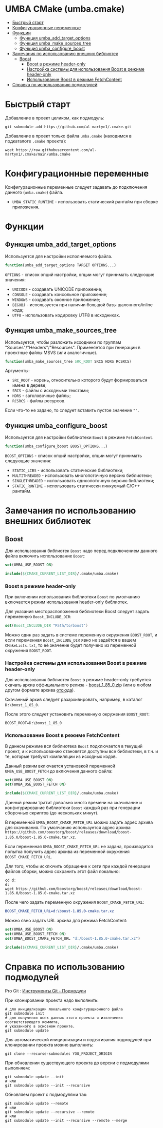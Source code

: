 # UMBA CMake (umba.cmake)

  - [Быстрый старт](#user-content-быстрый-старт)
  - [Конфигурационные переменные](#user-content-конфигурационные-переменные)
  - [Функции](#user-content-функции)
    - [Функция umba_add_target_options](#user-content-функция-umba_add_target_options)
    - [Функция umba_make_sources_tree](#user-content-функция-umba_make_sources_tree)
    - [Функция umba_configure_boost](#user-content-функция-umba_configure_boost)
  - [Замечания по использованию внешних библиотек](#user-content-замечания-по-использованию-внешних-библиотек)
    - [Boost](#user-content-boost)
      - [Boost в режиме header-only](#user-content-boost-в-режиме-header-only)
      - [Настройка системы для использования Boost в режиме header-only](#user-content-настройка-системы-для-использования-boost-в-режиме-header-only)
      - [Использование Boost в режиме FetchContent](#user-content-использование-boost-в-режиме-fetchcontent)
  - [Справка по использованию подмодулей](#user-content-справка-по-использованию-подмодулей)


# Быстрый старт

Добавление в проект целиком, как подмодуль:
```
git submodule add https://github.com/al-martyn1/.cmake.git
```

Добавление в проект только файла `umba.cmake` (находимся в подкаталоге `.cmake` проекта):
```
wget https://raw.githubusercontent.com/al-martyn1/.cmake/main/umba.cmake
```

# Конфигурационные переменные

Конфигурационные переменные следует задавать до подключения данного (`umba.cmake`) файла.

 - `UMBA_STATIC_RUNTIME` - использовать статический рантайм при сборке приложения.



# Функции


## Функция umba_add_target_options

Используется для настройки исполняемого файла.

```cmake
function(umba_add_target_options TARGET OPTIONS...)
```

`OPTIONS` - список опций настройки, опции могут принимать следующие значения:
 - `UNICODE` - создавать UNICODE приложение;
 - `CONSOLE` - создавать консольное приложение;
 - `WINDOWS` - создавать оконное приложение;
 - `BIGOBJ` - используется при наличии большой базы шалонного/inline кода;
 - `UTF8` - использовать кодировку UTF8 в исходниках.


## Функция umba_make_sources_tree

Используется, чтобы разложить исходники по группам "Sources"/"Headers"/"Resources".
Применяется при генерации в проектные файлы MSVS (или аналогичные).

```cmake
function(umba_make_sources_tree SRC_ROOT SRCS HDRS RCSRCS)
```

Аргументы:
 - `SRC_ROOT` - корень, относительно которого будут формироваться имена в дереве;
 - `SRCS` - файлы с исходными текстами;
 - `HDRS` - заголовочные файлы;
 - `RCSRCS` - файлы ресурсов.

Если что-то не задано, то следует вставить пустое значение `""`.


## Функция umba_configure_boost

Используется для настройки библиотеки `Boost` в режиме `FetchContent`.

```cmake
function(umba_configure_boost BOOST_OPTIONS...)
```

`BOOST_OPTIONS` - список опций настройки, опции могут принимать следующие значения:
 - `STATIC_LIBS` - использовать статические библиотеки;
 - `MULTITHREADED` - использовать многопоточную версию библиотеки;
 - `SINGLETHREADED` - использовать одноопоточную версию библиотеки;
 - `STATIC_RUNTIME` - использовать статически линкуемый C/C++ рантайм.




# Замечания по использованию внешних библиотек

## Boost

Для использования библиотек `Boost` надо перед подключением данного файла включить использование `Boost`:

```cmake
set(UMBA_USE_BOOST ON)

include(${CMAKE_CURRENT_LIST_DIR}/.cmake/umba.cmake)

```

### Boost в режиме header-only

При включении использования библиотеки `Boost` по умолчанию включается режим
использования header-only библиотек.

Для указания месторасположения библиотеки Boost следует задать переменную `Boost_INCLUDE_DIR`:
```cmake
set(Boost_INCLUDE_DIR "Path/to/boost")
```

Можно один раз задать в системе переменную окружения `BOOST_ROOT`, и если 
переменная `Boost_INCLUDE_DIR` явно не задаётся в вашем `CMakeLists.txt`, то её значение будет получено из
переменной окружения `BOOST_ROOT`.


### Настройка системы для использования Boost в режиме header-only

Для использования библиотек `Boost` в режиме header-only требуется скачать 
архив оффициального релиза - [boost_1_85_0.zip](https://archives.boost.io/release/1.85.0/source/boost_1_85_0.zip)
(или в любом другом формате архива [отсюда](https://www.boost.org/users/history/version_1_85_0.html)).

Скачанный архив следует разархивировать, например, в каталог `D:\boost_1_85_0`.

После этого следует установить переменную окружения `BOOST_ROOT`:
```
BOOST_ROOT=D:\boost_1_85_0
```

### Использование Boost в режиме FetchContent

В данном режиме вся библиотека `Boost` подключается в текущий проект, 
и к использованию становятся доступны все библиотеки, в т.ч. и те, которые требуют компиляции
из исходных кодов.

Данный режим включается установкой переменной `UMBA_USE_BOOST_FETCH` до включения данного файла:
```cmake
set(UMBA_USE_BOOST ON)
set(UMBA_USE_BOOST_FETCH ON)

include(${CMAKE_CURRENT_LIST_DIR}/.cmake/umba.cmake)
```

Данный режим тратит довольно много времени на скачивание и конфигурирование библиотеки `Boost` каждый раз
при генерации сборочных скриптов (до нескольких минут).

В переменной `UMBA_BOOST_CMAKE_FETCH_URL` можно задать адрес архива для скачивания.
По умолчанию используется адрес архива `https://github.com/boostorg/boost/releases/download/boost-1.85.0/boost-1.85.0-cmake.tar.xz`.

Если переменная `UMBA_BOOST_CMAKE_FETCH_URL` не задана, производится попытка получить адрес архива из
переменной окружения `BOOST_CMAKE_FETCH_URL`.

Для того, чтобы исключить обращение к сети при каждой генерации файлов сборки, можно сохранить этот файл локально:
```
cd d:
d:
wget https://github.com/boostorg/boost/releases/download/boost-1.85.0/boost-1.85.0-cmake.tar.xz
```

После чего задать переменную окружения `BOOST_CMAKE_FETCH_URL`:
```cmake
BOOST_CMAKE_FETCH_URL=d:\boost-1.85.0-cmake.tar.xz
```

Можно явно задать URL архива для режима FetchContent:
```cmake
set(UMBA_USE_BOOST ON)
set(UMBA_USE_BOOST_FETCH ON)
set(UMBA_BOOST_CMAKE_FETCH_URL "d:/boost-1.85.0-cmake.tar.xz")

include(${CMAKE_CURRENT_LIST_DIR}/.cmake/umba.cmake)
```




# Справка по использованию подмодулей

Pro Git : [Инструменты Git - Подмодули](https://git-scm.com/book/ru/v2/%D0%98%D0%BD%D1%81%D1%82%D1%80%D1%83%D0%BC%D0%B5%D0%BD%D1%82%D1%8B-Git-%D0%9F%D0%BE%D0%B4%D0%BC%D0%BE%D0%B4%D1%83%D0%BB%D0%B8)


При клонировании проекта надо выполнить:
```
# для инициализации локального конфигурационного файла
git submodule init
# для получения всех данных этого проекта и извлечения соответствующего коммита,
# указанного в основном проекте.
git submodule update 
```

Для автоматической инициализации и подтягивания подмодулей при клонировании проекта можно выполнить:
```
git clone --recurse-submodules YOU_PROJECT_ORIGIN
```

При обновлении существующего проекта до версии с подмодулями выполняем:
```
git submodule update --init
# или
git submodule update --init --recursive
```

Обновляем проект с подмодулями так:
```
git submodule update --remote
# или
git submodule update --recursive --remote
# или
git submodule update --init --recursive --remote --merge
```



